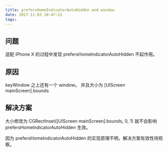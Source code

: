 ```yaml
---
title: prefersHomeIndicatorAutoHidden and window
date: 2017-11-03 10:47:13
tags:
---
```


## 问题
适配 iPhone X 的过程中发现 prefersHomeIndicatorAutoHidden 不起作用。

## 原因
keyWindow 之上还有一个 window。
并且大小为 [UIScreen mainScreen].bounds

## 解决方案
大小修改为 CGRectInset([UIScreen mainScreen].bounds, 0, 1) 就不会影响 prefersHomeIndicatorAutoHidden 生效。

因为 prefersHomeIndicatorAutoHidden 的实现原理不明，解决方案有效性待观察。
